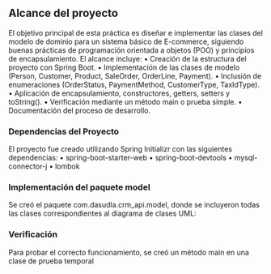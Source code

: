 ## Alcance del proyecto
El objetivo principal de esta práctica es diseñar e implementar las clases del modelo de dominio para un sistema básico de E-commerce, siguiendo buenas prácticas de programación orientada a objetos (POO) y principios de encapsulamiento.
El alcance incluye:
•	Creación de la estructura del proyecto con Spring Boot.
•	Implementación de las clases de modelo (Person, Customer, Product, SaleOrder, OrderLine, Payment).
•	Inclusión de enumeraciones (OrderStatus, PaymentMethod, CustomerType, TaxIdType).
•	Aplicación de encapsulamiento, constructores, getters, setters y toString().
•	Verificación mediante un método main o prueba simple.
•	Documentación del proceso de desarrollo.
### Dependencias del Proyecto
El proyecto fue creado utilizando Spring Initializr con las siguientes dependencias:
•	spring-boot-starter-web
•	spring-boot-devtools
•	mysql-connector-j
•	lombok
### Implementación del paquete model
Se creó el paquete com.dasudla.crm_api.model, donde se incluyeron todas las clases correspondientes al diagrama de clases UML:
### Verificación
Para probar el correcto funcionamiento, se creó un método main en una clase de prueba temporal
 
